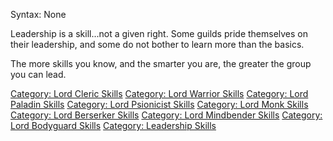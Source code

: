 Syntax: None

Leadership is a skill...not a given right. Some guilds pride themselves
on their leadership, and some do not bother to learn more than the
basics.

The more skills you know, and the smarter you are, the greater the group
you can lead.

[Category: Lord Cleric Skills](Category:_Lord_Cleric_Skills "wikilink")
[Category: Lord Warrior
Skills](Category:_Lord_Warrior_Skills "wikilink") [Category: Lord
Paladin Skills](Category:_Lord_Paladin_Skills "wikilink") [Category:
Lord Psionicist Skills](Category:_Lord_Psionicist_Skills "wikilink")
[Category: Lord Monk Skills](Category:_Lord_Monk_Skills "wikilink")
[Category: Lord Berserker
Skills](Category:_Lord_Berserker_Skills "wikilink") [Category: Lord
Mindbender Skills](Category:_Lord_Mindbender_Skills "wikilink")
[Category: Lord Bodyguard
Skills](Category:_Lord_Bodyguard_Skills "wikilink") [Category:
Leadership Skills](Category:_Leadership_Skills "wikilink")
